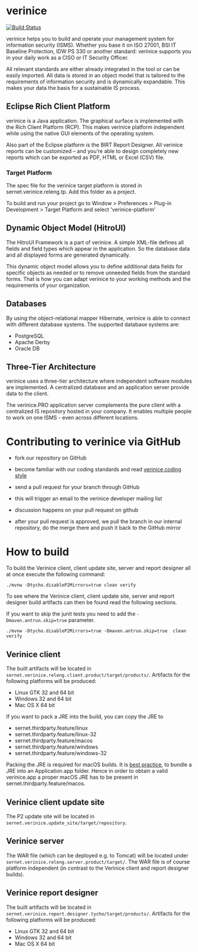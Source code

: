# verinice

[![Build Status](https://travis-ci.org/SimonScholz/verinice.svg?branch=master)](https://travis-ci.org/SimonScholz/verinice)

verinice helps you to build and operate your management system for
information security (ISMS). Whether you base it on ISO 27001, BSI IT
Baseline Protection, IDW PS 330 or another standard: verinice supports
you in your daily work as a CISO or IT Security Officer.

All relevant standards are either already integrated in the tool or can
be easily imported. All data is stored in an object model that is
tailored to the requirements of information security and is dynamically
expandable. This makes your data the basis for a sustainable IS process.

## Eclipse Rich Client Platform

verinice is a Java application. The graphical surface is implemented
with the Rich Client Platform (RCP). This makes verinice platform
independent while using the native GUI elements of the operating system.

Also part of the Eclipse platform is the BIRT Report Designer. All
verinice reports can be customized – and you’re able to design
completely new reports which can be exported as PDF, HTML or Excel (CSV)
file.

### Target Platform

The spec file for the verinice target platform is stored in
sernet.verinice.releng.tp. Add this folder as a project.

To build and run your project go to Window > Preferences > Plug-in
Development > Target Platform and select 'verinice-platform'

## Dynamic Object Model (HitroUI)

The HitroUI Framework is a part of verinice. A simple XML-file defines
all fields and field types which appear in the application. So the
database data and all displayed forms are generated dynamically.

This dynamic object model allows you to define additional data fields
for specific objects as needed or to remove unneeded fields from the
standard forms. That is how you can adapt verinice to your working
methods and the requirements of your organization.

## Databases


By using the object-relational mapper Hibernate, verinice is able to
connect with different database systems. The supported database systems
are:

- PostgreSQL
- Apache Derby
- Oracle DB

## Three-Tier Architecture


verinice uses a three-tier architecture where independent software
modules are implemented. A centralized database and an application
server provide data to the client.

The verinice.PRO application server complements the pure client with a
centralized IS repository hosted in your company. It enables multiple
people to work on one ISMS - even across different locations.

# Contributing to verinice via GitHub

- fork our repository on GitHub

- become familiar with our coding standards and read [verinice coding
  style](CODINGSTYLE.md)

- send a pull request for your branch through GitHub

- this will trigger an email to the verinice developer mailing list

- discussion happens on your pull request on github

- after your pull request is approved, we pull the branch in our
  internal repository, do the merge there and push it back to the
  GitHub mirror

# How to build
To build the Verinice client, client update site, server and
report designer all at once execute the following command:

	./mvnw -Dtycho.disableP2Mirrors=true clean verify

To see where the Verinice client, client update site, server
and report designer build artifacts can then be found
read the following sections.

If you want to skip the junit tests you need to add the `-Dmaven.antrun.skip=true` parameter.

	./mvnw -Dtycho.disableP2Mirrors=true -Dmaven.antrun.skip=true  clean verify

## Verinice client

The built artifacts will be located in
`sernet.verinice.releng.client.product/target/products/`.
Artifacts for the following platforms will be produced:

* Linux GTK 32 and 64 bit
* Windows 32 and 64 bit
* Mac OS X 64 bit

If you want to pack a JRE into the build, you can copy the JRE to

* sernet.thirdparty.feature/linux
* sernet.thirdparty.feature/linux-32
* sernet.thirdparty.feature/macos
* sernet.thirdparty.feature/windows
* sernet.thirdparty.feature/windows-32

Packing the JRE is required for macOS builds. It is
[best practice](https://docs.oracle.com/javase/7/docs/technotes/guides/jweb/packagingAppsForMac.html),
to bundle a JRE into an Application.app folder. Hence in order to
obtain a valid verinice.app a proper macOS JRE has to be present in
sernet.thirdparty.feature/macos.

## Verinice client update site

The P2 update site will be located in
`sernet.verinice.update_site/target/repository`.

## Verinice server

The WAR file (which can be deployed e.g. to Tomcat)
will be located under `sernet.verinice.releng.server.product/target/`.
The WAR file is of course platform independent (in contrast to
the Verinice client and report designer builds).

## Verinice report designer

The built artifacts will be located in
`sernet.verinice.report.designer.tycho/target/products/`.
Artifacts for the following platforms will be produced:

* Linux GTK 32 and 64 bit
* Windows 32 and 64 bit
* Mac OS X 64 bit
